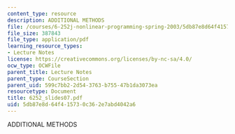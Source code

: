 ```yaml
---
content_type: resource
description: ADDITIONAL METHODS
file: /courses/6-252j-nonlinear-programming-spring-2003/5db87e8d64f415730c362e7abd4042a6_6252_slides07.pdf
file_size: 387843
file_type: application/pdf
learning_resource_types:
- Lecture Notes
license: https://creativecommons.org/licenses/by-nc-sa/4.0/
ocw_type: OCWFile
parent_title: Lecture Notes
parent_type: CourseSection
parent_uid: 599c7bb2-2d54-3763-b755-47b1da3073ea
resourcetype: Document
title: 6252_slides07.pdf
uid: 5db87e8d-64f4-1573-0c36-2e7abd4042a6
---
```

ADDITIONAL METHODS